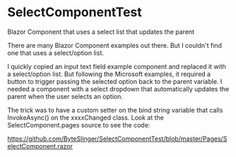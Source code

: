 # SelectComponentTest
 Blazor Component that uses a select list that updates the parent

There are many Blazor Component examples out there.  But I couldn't find one that uses a select/option list.

I quickly copied an input text field example component and replaced it with a select/option list.  But following the Microsoft examples, it required a button to trigger passing the selected option back to the parent variable.  I needed a component with a select dropdown that automatically updates the parent when the user selects an option.

The trick was to have a custom setter on the bind string variable that calls InvokeAsync() on the xxxxChanged class.  Look at the SelectComponent.pages source to see the code:

  https://github.com/ByteSlinger/SelectComponentTest/blob/master/Pages/SelectComponent.razor
